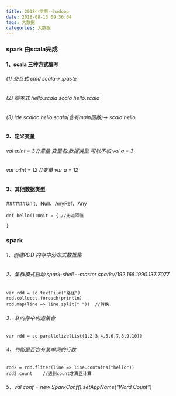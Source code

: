 ```yaml
---
title: 2018小学期--hadoop
date: 2018-08-13 09:36:04
tags: 大数据
categories: 大数据
---
```


### spark 由scala完成

#### 1、scala 三种方式编写
###### (1) 交互式  cmd   scala->              :paste
###### (2) 脚本式  hello.scala    scala hello.scala
###### (3) ide scalac hello.scala(含有main函数)-> scala hello

#### 2、定义变量
###### val a:Int = 3    //常量     变量名:数据类型  可以不加   val a = 3
###### var a:Int = 12   //变量     var a = 12

#### 3、其他数据类型
######Unit、Null、AnyRef、Any

	def hello():Unit = { //无返回值
		
	}


### spark
###### 1、创建RDD  内存中分布式数据集    
###### 2、集群模式启动     spark-shell --master spark://192.168.1990.137:7077
	var rdd = sc.textFile("路径")
	rdd.collecct.foreach(println)
	rdd.map(line => line.split(" "))  //转换


###### 3、从内存中构造集合
	var rdd = sc.parallelize(List(1,2,3,4,5,6,7,8,9,10))
###### 4、判断是否含有某单词的行数
	rdd2 = rdd.fliter(line => line.contains("hello"))
	rdd2.count    //遇到count才真正计算
###### 5、val conf = new SparkConf().setAppName("Word Count")